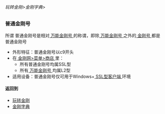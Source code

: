 ###### 玩转金刚>金刚字典>

### 普通金刚号
所谓 普通金刚号是相对[ 万能金刚号 ](https://github.com/a2zitpro/web/blob/master/multipurposekkid.md)的称谓，即除[ 万能金刚号 ](https://github.com/a2zitpro/web/blob/master/multipurposekkid.md)之外的[ 金刚号 ](https://github.com/a2zitpro/web/blob/master/kkid.md)都是普通金刚号
- 外形特征：普通金刚号以c9开头
- 在[ 金刚网>菜单>商店 ](https://atozitpro.net/shop)里：
  - 所有普通金刚号均属SSL型
  - 所有[ 万能金刚号 ](https://github.com/a2zitpro/web/blob/master/multipurposekkid.md)均属L2型
- 适用设备：普通金刚号仅可用于Windows+[ SSL型客户端 ](https://github.com/a2zitpro/web/blob/master/getSSLclientapp.md)环境

#### 返回到
- [玩转金刚](https://github.com/a2zitpro/web/blob/master/LadderFree/main.md)
- [金刚字典](https://github.com/a2zitpro/web/blob/master/LadderFree/kkDictionary/kkDictionary.md)

